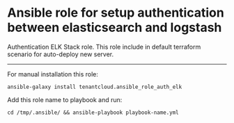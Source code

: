 Ansible role for setup authentication between elasticsearch and logstash
=========

Authentication ELK Stack role. This role include in default terraform scenario for auto-deploy new server.

-------

For manual installation this role:

```ansible-galaxy install tenantcloud.ansible_role_auth_elk```

Add this role name to playbook and run:

```cd /tmp/.ansible/ && ansible-playbook playbook-name.yml```

